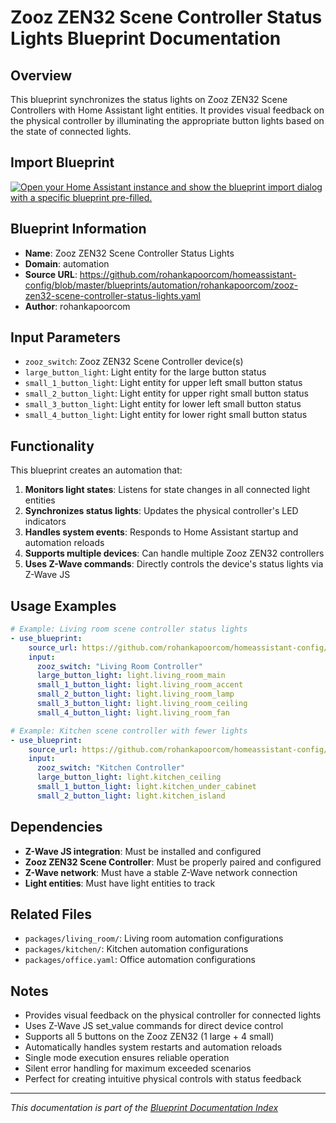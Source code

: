 # Zooz ZEN32 Scene Controller Status Lights Blueprint Documentation

## Overview
This blueprint synchronizes the status lights on Zooz ZEN32 Scene Controllers with Home Assistant light entities. It provides visual feedback on the physical controller by illuminating the appropriate button lights based on the state of connected lights.

## Import Blueprint

[![Open your Home Assistant instance and show the blueprint import dialog with a specific blueprint pre-filled.](https://my.home-assistant.io/badges/blueprint_import.svg)](https://my.home-assistant.io/redirect/blueprint_import/?blueprint_url=https%3A//github.com/rohankapoorcom/homeassistant-config/blob/master/blueprints/automation/rohankapoorcom/zooz-zen32-scene-controller-status-lights.yaml)

## Blueprint Information
- **Name**: Zooz ZEN32 Scene Controller Status Lights
- **Domain**: automation
- **Source URL**: https://github.com/rohankapoorcom/homeassistant-config/blob/master/blueprints/automation/rohankapoorcom/zooz-zen32-scene-controller-status-lights.yaml
- **Author**: rohankapoorcom

## Input Parameters
- `zooz_switch`: Zooz ZEN32 Scene Controller device(s)
- `large_button_light`: Light entity for the large button status
- `small_1_button_light`: Light entity for upper left small button status
- `small_2_button_light`: Light entity for upper right small button status
- `small_3_button_light`: Light entity for lower left small button status
- `small_4_button_light`: Light entity for lower right small button status

## Functionality
This blueprint creates an automation that:

1. **Monitors light states**: Listens for state changes in all connected light entities
2. **Synchronizes status lights**: Updates the physical controller's LED indicators
3. **Handles system events**: Responds to Home Assistant startup and automation reloads
4. **Supports multiple devices**: Can handle multiple Zooz ZEN32 controllers
5. **Uses Z-Wave commands**: Directly controls the device's status lights via Z-Wave JS

## Usage Examples
```yaml
# Example: Living room scene controller status lights
- use_blueprint:
    source_url: https://github.com/rohankapoorcom/homeassistant-config/blob/master/blueprints/automation/rohankapoorcom/zooz-zen32-scene-controller-status-lights.yaml
    input:
      zooz_switch: "Living Room Controller"
      large_button_light: light.living_room_main
      small_1_button_light: light.living_room_accent
      small_2_button_light: light.living_room_lamp
      small_3_button_light: light.living_room_ceiling
      small_4_button_light: light.living_room_fan

# Example: Kitchen scene controller with fewer lights
- use_blueprint:
    source_url: https://github.com/rohankapoorcom/homeassistant-config/blob/master/blueprints/automation/rohankapoorcom/zooz-zen32-scene-controller-status-lights.yaml
    input:
      zooz_switch: "Kitchen Controller"
      large_button_light: light.kitchen_ceiling
      small_1_button_light: light.kitchen_under_cabinet
      small_2_button_light: light.kitchen_island
```

## Dependencies
- **Z-Wave JS integration**: Must be installed and configured
- **Zooz ZEN32 Scene Controller**: Must be properly paired and configured
- **Z-Wave network**: Must have a stable Z-Wave network connection
- **Light entities**: Must have light entities to track

## Related Files
- `packages/living_room/`: Living room automation configurations
- `packages/kitchen/`: Kitchen automation configurations
- `packages/office.yaml`: Office automation configurations

## Notes
- Provides visual feedback on the physical controller for connected lights
- Uses Z-Wave JS set_value commands for direct device control
- Supports all 5 buttons on the Zooz ZEN32 (1 large + 4 small)
- Automatically handles system restarts and automation reloads
- Single mode execution ensures reliable operation
- Silent error handling for maximum exceeded scenarios
- Perfect for creating intuitive physical controls with status feedback

---

*This documentation is part of the [Blueprint Documentation Index](../README.md)*
